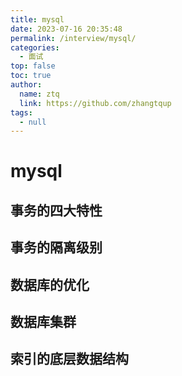 ```yaml
---
title: mysql
date: 2023-07-16 20:35:48
permalink: /interview/mysql/
categories: 
  - 面试
top: false
toc: true
author: 
  name: ztq
  link: https://github.com/zhangtqup
tags: 
  - null
---
```




# mysql



## 事务的四大特性



## 事务的隔离级别



## 数据库的优化



## 数据库集群



## 索引的底层数据结构

